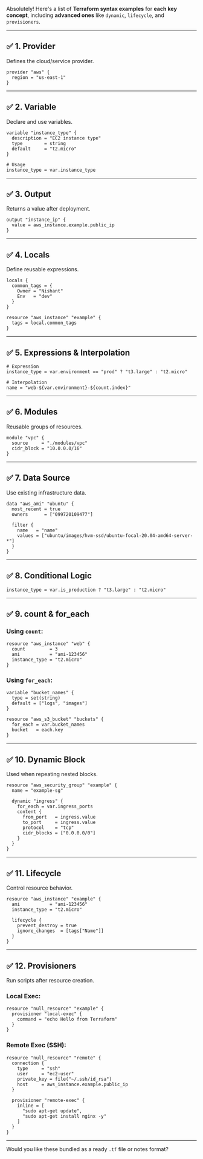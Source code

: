 Absolutely! Here's a list of **Terraform syntax examples** for **each key concept**, including **advanced ones** like `dynamic`, `lifecycle`, and `provisioners`.

---

## ✅ **1. Provider**

Defines the cloud/service provider.

```hcl
provider "aws" {
  region = "us-east-1"
}
```

---

## ✅ **2. Variable**

Declare and use variables.

```hcl
variable "instance_type" {
  description = "EC2 instance type"
  type        = string
  default     = "t2.micro"
}

# Usage
instance_type = var.instance_type
```

---

## ✅ **3. Output**

Returns a value after deployment.

```hcl
output "instance_ip" {
  value = aws_instance.example.public_ip
}
```

---

## ✅ **4. Locals**

Define reusable expressions.

```hcl
locals {
  common_tags = {
    Owner = "Nishant"
    Env   = "dev"
  }
}

resource "aws_instance" "example" {
  tags = local.common_tags
}
```

---

## ✅ **5. Expressions & Interpolation**

```hcl
# Expression
instance_type = var.environment == "prod" ? "t3.large" : "t2.micro"

# Interpolation
name = "web-${var.environment}-${count.index}"
```

---

## ✅ **6. Modules**

Reusable groups of resources.

```hcl
module "vpc" {
  source     = "./modules/vpc"
  cidr_block = "10.0.0.0/16"
}
```

---

## ✅ **7. Data Source**

Use existing infrastructure data.

```hcl
data "aws_ami" "ubuntu" {
  most_recent = true
  owners      = ["099720109477"]

  filter {
    name   = "name"
    values = ["ubuntu/images/hvm-ssd/ubuntu-focal-20.04-amd64-server-*"]
  }
}
```

---

## ✅ **8. Conditional Logic**

```hcl
instance_type = var.is_production ? "t3.large" : "t2.micro"
```

---

## ✅ **9. count & for\_each**

### Using `count`:

```hcl
resource "aws_instance" "web" {
  count         = 3
  ami           = "ami-123456"
  instance_type = "t2.micro"
}
```

### Using `for_each`:

```hcl
variable "bucket_names" {
  type = set(string)
  default = ["logs", "images"]
}

resource "aws_s3_bucket" "buckets" {
  for_each = var.bucket_names
  bucket   = each.key
}
```

---

## ✅ **10. Dynamic Block**

Used when repeating nested blocks.

```hcl
resource "aws_security_group" "example" {
  name = "example-sg"

  dynamic "ingress" {
    for_each = var.ingress_ports
    content {
      from_port   = ingress.value
      to_port     = ingress.value
      protocol    = "tcp"
      cidr_blocks = ["0.0.0.0/0"]
    }
  }
}
```

---

## ✅ **11. Lifecycle**

Control resource behavior.

```hcl
resource "aws_instance" "example" {
  ami           = "ami-123456"
  instance_type = "t2.micro"

  lifecycle {
    prevent_destroy = true
    ignore_changes  = [tags["Name"]]
  }
}
```

---

## ✅ **12. Provisioners**

Run scripts after resource creation.

### Local Exec:

```hcl
resource "null_resource" "example" {
  provisioner "local-exec" {
    command = "echo Hello from Terraform"
  }
}
```

### Remote Exec (SSH):

```hcl
resource "null_resource" "remote" {
  connection {
    type     = "ssh"
    user     = "ec2-user"
    private_key = file("~/.ssh/id_rsa")
    host     = aws_instance.example.public_ip
  }

  provisioner "remote-exec" {
    inline = [
      "sudo apt-get update",
      "sudo apt-get install nginx -y"
    ]
  }
}
```

---

Would you like these bundled as a ready `.tf` file or notes format?

